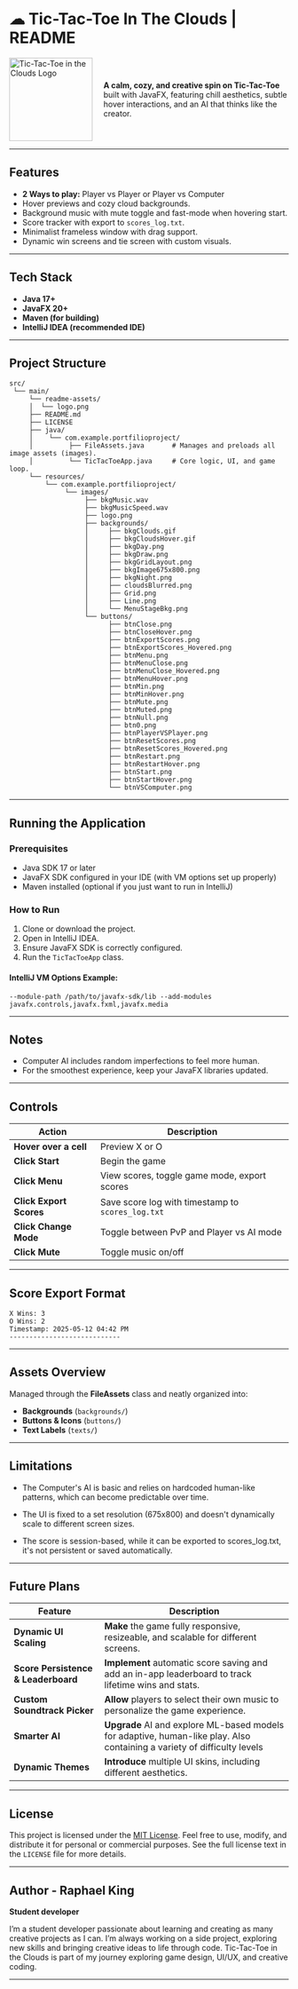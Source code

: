 
# ☁  Tic-Tac-Toe In The Clouds | README
<div style="display: flex; align-items: center; max-width: 600px;">
  <img src="readme-assets/logo.png" alt="Tic-Tac-Toe in the Clouds Logo" width="150" style="margin-right: 20px;"/>
  <p style="margin: 0;">
    <strong>A calm, cozy, and creative spin on Tic-Tac-Toe</strong> built with JavaFX, featuring chill aesthetics, subtle hover interactions, and an AI that thinks like the creator.
  </p>
</div>

---

## Features
-  **2 Ways to play:** Player vs Player or Player vs Computer 
-  Hover previews and cozy cloud backgrounds.
-  Background music with mute toggle and fast-mode when hovering start.
-  Score tracker with export to `scores_log.txt`.
-  Minimalist frameless window with drag support.
-  Dynamic win screens and tie screen with custom visuals.

---

##  Tech Stack
- **Java 17+**
- **JavaFX 20+**
- **Maven (for building)**
- **IntelliJ IDEA (recommended IDE)**

---

##  Project Structure

```
src/
 └── main/
     └── readme-assets/
     │  └── logo.png
     ├── README.md
     ├── LICENSE
     ├── java/
     │    └── com.example.portfilioproject/
     │         ├── FileAssets.java       # Manages and preloads all image assets (images).
     │         └── TicTacToeApp.java     # Core logic, UI, and game loop.
     └── resources/
         └── com.example.portfilioproject/
              └── images/
                   ├── bkgMusic.wav
                   ├── bkgMusicSpeed.wav
                   ├── logo.png
                   ├── backgrounds/
                   │     ├── bkgClouds.gif
                   │     ├── bkgCloudsHover.gif
                   │     ├── bkgDay.png
                   │     ├── bkgDraw.png
                   │     ├── bkgGridLayout.png
                   │     ├── bkgImage675x800.png
                   │     ├── bkgNight.png
                   │     ├── cloudsBlurred.png
                   │     ├── Grid.png
                   │     ├── Line.png
                   │     └── MenuStageBkg.png
                   └── buttons/
                         ├── btnClose.png
                         ├── btnCloseHover.png
                         ├── btnExportScores.png
                         ├── btnExportScores_Hovered.png
                         ├── btnMenu.png
                         ├── btnMenuClose.png
                         ├── btnMenuClose_Hovered.png
                         ├── btnMenuHover.png
                         ├── btnMin.png
                         ├── btnMinHover.png
                         ├── btnMute.png
                         ├── btnMuted.png
                         ├── btnNull.png
                         ├── btn0.png
                         ├── btnPlayerVSPlayer.png
                         ├── btnResetScores.png
                         ├── btnResetScores_Hovered.png
                         ├── btnRestart.png
                         ├── btnRestartHover.png
                         ├── btnStart.png
                         ├── btnStartHover.png
                         └── btnVSComputer.png
```

---

## Running the Application

### Prerequisites
- Java SDK 17 or later
- JavaFX SDK configured in your IDE (with VM options set up properly)
- Maven installed (optional if you just want to run in IntelliJ)

### How to Run
1. Clone or download the project.
2. Open in IntelliJ IDEA.
3. Ensure JavaFX SDK is correctly configured.
4. Run the `TicTacToeApp` class.

#### IntelliJ VM Options Example:
```
--module-path /path/to/javafx-sdk/lib --add-modules javafx.controls,javafx.fxml,javafx.media
```

---
##  Notes
- Computer AI includes random imperfections to feel more human.
- For the smoothest experience, keep your JavaFX libraries updated.

---

##  Controls

| Action               | Description                                    |
|----------------------|------------------------------------------------|
| **Hover over a cell**     | Preview X or O                                |
| **Click Start**           | Begin the game                                |
| **Click Menu**            | View scores, toggle game mode, export scores  |
| **Click Export Scores**   | Save score log with timestamp to `scores_log.txt` |
| **Click Change Mode**     | Toggle between PvP and Player vs AI mode      |
| **Click Mute**            | Toggle music on/off                           |

---

##  Score Export Format

```
X Wins: 3
O Wins: 2
Timestamp: 2025-05-12 04:42 PM
----------------------------
```
---

##  Assets Overview

Managed through the **FileAssets** class and neatly organized into:
- **Backgrounds** (`backgrounds/`)
- **Buttons & Icons** (`buttons/`)
- **Text Labels** (`texts/`)

---

## Limitations
- The Computer's AI is basic and relies on hardcoded human-like patterns, which can become predictable over time.

- The UI is fixed to a set resolution (675x800) and doesn't dynamically scale to different screen sizes.

- The score is session-based, while it can be exported to scores_log.txt, it's not persistent or saved automatically.

---

## Future Plans
| Feature                         | Description                                                                                                          |
|---------------------------------|----------------------------------------------------------------------------------------------------------------------|
| **Dynamic UI Scaling**              | **Make** the game fully responsive, resizeable, and scalable for different screens.                                      |
| **Score Persistence & Leaderboard** | **Implement** automatic score saving and add an in-app leaderboard to track lifetime wins and stats.                     |
| **Custom Soundtrack Picker**        | **Allow** players to select their own music to personalize the game experience.                                          |
| **Smarter AI**      | **Upgrade** AI and explore ML-based models for adaptive, human-like play. Also containing a variety of difficulty levels |
| **Dynamic Themes**          | **Introduce** multiple UI skins, including different aesthetics.                                                         |

---

## License

This project is licensed under the [MIT License](LICENSE). Feel free to use, modify, and distribute it for personal or commercial purposes. See the full license text in the `LICENSE` file for more details.

---

## Author - Raphael King

**Student developer**

I’m a student developer passionate about learning and creating as many creative projects as I can. I’m always working on a side project, exploring new skills and bringing creative ideas to life through code.
Tic-Tac-Toe in the Clouds is part of my journey exploring game design, UI/UX, and creative coding.

---
